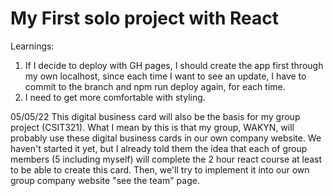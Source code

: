 # My First solo project with React

Learnings:
1) If I decide to deploy with GH pages, I should create the app first through my own localhost, since each time I want to see an update, I have to commit to the branch and npm run deploy again, for each time. 
2) I need to get more comfortable with styling. 


05/05/22
This digital business card will also be the basis for my group project (CSIT321). What I mean by this is that my group, WAKYN, will probably use these digital business cards in our own company website. We haven't started it yet, but I already told them the idea that each of group members (5 including myself) will complete the 2 hour react course at least to be able to create this card. Then, we'll try to implement it into our own group company website "see the team" page.
